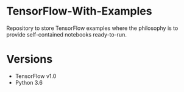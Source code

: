 # TensorFlow-With-Examples
Repository to store TensorFlow examples where the philosophy is to provide self-contained notebooks ready-to-run.

Versions
========
* TensorFlow v1.0
* Python 3.6
